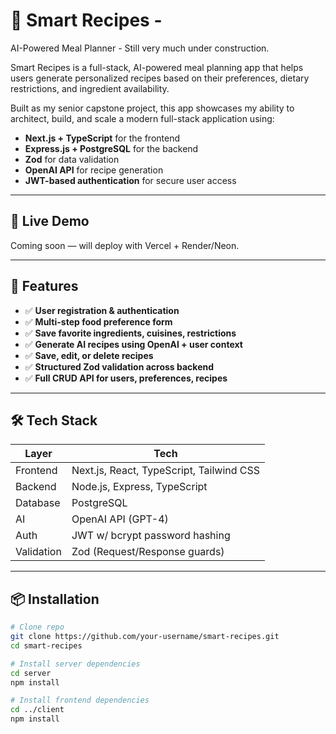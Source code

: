# 🧠 Smart Recipes - 
AI-Powered Meal Planner - 
Still very much under construction.

Smart Recipes is a full-stack, AI-powered meal planning app that helps users generate personalized recipes based on their preferences, dietary restrictions, and ingredient availability.

Built as my senior capstone project, this app showcases my ability to architect, build, and scale a modern full-stack application using:

- **Next.js + TypeScript** for the frontend
- **Express.js + PostgreSQL** for the backend
- **Zod** for data validation
- **OpenAI API** for recipe generation
- **JWT-based authentication** for secure user access

---

## 🚀 Live Demo

Coming soon — will deploy with Vercel + Render/Neon.

---

## 🧩 Features

- ✅ **User registration & authentication**
- ✅ **Multi-step food preference form**
- ✅ **Save favorite ingredients, cuisines, restrictions**
- ✅ **Generate AI recipes using OpenAI + user context**
- ✅ **Save, edit, or delete recipes**
- ✅ **Structured Zod validation across backend**
- ✅ **Full CRUD API for users, preferences, recipes**

---

## 🛠️ Tech Stack

| Layer       | Tech                          |
|-------------|-------------------------------|
| Frontend    | Next.js, React, TypeScript, Tailwind CSS |
| Backend     | Node.js, Express, TypeScript  |
| Database    | PostgreSQL                    |
| AI          | OpenAI API (GPT-4)            |
| Auth        | JWT w/ bcrypt password hashing |
| Validation  | Zod (Request/Response guards) |

---

## 📦 Installation

```bash
# Clone repo
git clone https://github.com/your-username/smart-recipes.git
cd smart-recipes

# Install server dependencies
cd server
npm install

# Install frontend dependencies
cd ../client
npm install
